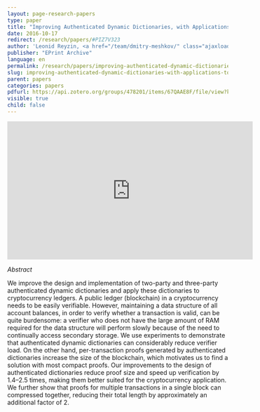 ```yaml
---
layout: page-research-papers
type: paper
title: "Improving Authenticated Dynamic Dictionaries, with Applications to Cryptocurrencies"
date: 2016-10-17
redirect: /research/papers/#PIZ7V323
author: 'Leonid Reyzin, <a href="/team/dmitry-meshkov/" class="ajaxload" data-ide="#middle" data-hash="#main">Dmitry Meshkov</a>, <a href="/team/alexander-chepurnoy" class="ajaxload" data-ide="#middle" data-hash="#main">Alexander Chepurnoy</a>, Sasha Ivanov'
publisher: "EPrint Archive"
language: en
permalink: /research/papers/improving-authenticated-dynamic-dictionaries-with-applications-to-cryptocurrencies/
slug: improving-authenticated-dynamic-dictionaries-with-applications-to-cryptocurrencies
parent: papers
categories: papers
pdfurl: https://api.zotero.org/groups/478201/items/67QAAE8F/file/view?key=Qcjdk4erSuUZ8jvAah59Asef
visible: true
child: false
---
```

<div class="videoframe">
<iframe width="560" height="315" src="https://www.youtube.com/embed/PHY7JnLrK5o" frameborder="0" allowfullscreen></iframe>
</div>

*Abstract*

We improve the design and implementation of two-party and three-party authenticated dynamic dictionaries and apply these dictionaries to cryptocurrency ledgers. A public ledger (blockchain) in a cryptocurrency needs to be easily verifiable. However, maintaining a data structure of all account balances, in order to verify whether a transaction is valid, can be quite burdensome: a verifier who does not have the large amount of RAM required for the data structure will perform slowly because of the need to continually access secondary storage. We use experiments to demonstrate that authenticated dynamic dictionaries can considerably reduce verifier load. On the other hand, per-transaction proofs generated by authenticated dictionaries increase the size of the blockchain, which motivates us to find a solution with most compact proofs. Our improvements to the design of authenticated dictionaries reduce proof size and speed up verification by 1.4–2.5 times, making them better suited for the cryptocurrency application. We further show that proofs for multiple transactions in a single block can compressed together, reducing their total length by approximately an additional factor of 2.
